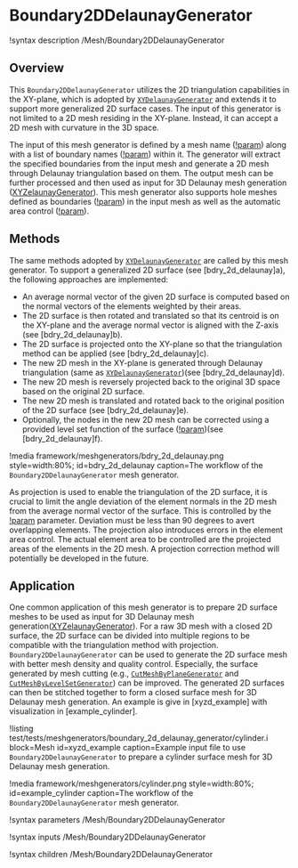 # Boundary2DDelaunayGenerator

!syntax description /Mesh/Boundary2DDelaunayGenerator

## Overview

This `Boundary2DDelaunayGenerator` utilizes the 2D triangulation capabilities in the XY-plane, which is adopted by [`XYDelaunayGenerator`](XYDelaunayGenerator.md) and extends it to support more generalized 2D surface cases. The input of this generator is not limited to a 2D mesh residing in the XY-plane. Instead, it can accept a 2D mesh with curvature in the 3D space.

The input of this mesh generator is defined by a mesh name ([!param](/Mesh/Boundary2DDelaunayGenerator/input)) along with a list of boundary names ([!param](/Mesh/Boundary2DDelaunayGenerator/boundary_names)) within it. The generator will extract the specified boundaries from the input mesh and generate a 2D mesh through Delaunay triangulation based on them. The output mesh can be further processed and then used as input for 3D Delaunay mesh generation ([XYZelaunayGenerator](XYZDelaunayGenerator.md)). This mesh generator also supports hole meshes defined as boundaries ([!param](/Mesh/Boundary2DDelaunayGenerator/hole_boundary_names)) in the input mesh as well as the automatic area control ([!param](/Mesh/Boundary2DDelaunayGenerator/use_auto_area_func)).

## Methods

The same methods adopted by [`XYDelaunayGenerator`](XYDelaunayGenerator.md) are called by this mesh generator. To support a generalized 2D surface (see [bdry_2d_delaunay]a), the following approaches are implemented:

- An average normal vector of the given 2D surface is computed based on the normal vectors of the elements weighted by their areas.
- The 2D surface is then rotated and translated so that its centroid is on the XY-plane and the average normal vector is aligned with the Z-axis (see [bdry_2d_delaunay]b).
- The 2D surface is projected onto the XY-plane so that the triangulation method can be applied (see [bdry_2d_delaunay]c).
- The new 2D mesh in the XY-plane is generated through Delaunay triangulation (same as [`XYDelaunayGenerator`](XYDelaunayGenerator.md))(see [bdry_2d_delaunay]d).
- The new 2D mesh is reversely projected back to the original 3D space based on the original 2D surface.
- The new 2D mesh is translated and rotated back to the original position of the 2D surface (see [bdry_2d_delaunay]e).
- Optionally, the nodes in the new 2D mesh can be corrected using a provided level set function of the surface ([!param](/Mesh/Boundary2DDelaunayGenerator/level_set))(see [bdry_2d_delaunay]f).

!media framework/meshgenerators/bdry_2d_delaunay.png
      style=width:80%;
      id=bdry_2d_delaunay
      caption=The workflow of the `Boundary2DDelaunayGenerator` mesh generator.

As projection is used to enable the triangulation of the 2D surface, it is crucial to limit the angle deviation of the element normals in the 2D mesh from the average normal vector of the surface. This is controlled by the [!param](/Mesh/Boundary2DDelaunayGenerator/max_angle_deviation) parameter. Deviation must be less than 90 degrees to avert overlapping elements. The projection also introduces errors in the element area control. The actual element area to be controlled are the projected areas of the elements in the 2D mesh. A projection correction method will potentially be developed in the future.

## Application

One common application of this mesh generator is to prepare 2D surface meshes to be used as input for 3D Delaunay mesh generation([XYZelaunayGenerator](XYZDelaunayGenerator.md)). For a raw 3D mesh with a closed 2D surface, the 2D surface can be divided into multiple regions to be compatible with the triangulation method with projection. `Boundary2DDelaunayGenerator` can be used to generate the 2D surface mesh with better mesh density and quality control. Especially, the surface generated by mesh cutting (e.g., [`CutMeshByPlaneGenerator`](CutMeshByPlaneGenerator.md) and [`CutMeshByLevelSetGenerator`](CutMeshByLevelSetGenerator.md)) can be improved. The generated 2D surfaces can then be stitched together to form a closed surface mesh for 3D Delaunay mesh generation. An example is give in [xyzd_example] with visualization in [example_cylinder].

!listing test/tests/meshgenerators/boundary_2d_delaunay_generator/cylinder.i block=Mesh
         id=xyzd_example
         caption=Example input file to use `Boundary2DDelaunayGenerator` to prepare a cylinder surface mesh for 3D Delaunay mesh generation.

!media framework/meshgenerators/cylinder.png
      style=width:80%;
      id=example_cylinder
      caption=The workflow of the `Boundary2DDelaunayGenerator` mesh generator.

!syntax parameters /Mesh/Boundary2DDelaunayGenerator

!syntax inputs /Mesh/Boundary2DDelaunayGenerator

!syntax children /Mesh/Boundary2DDelaunayGenerator
